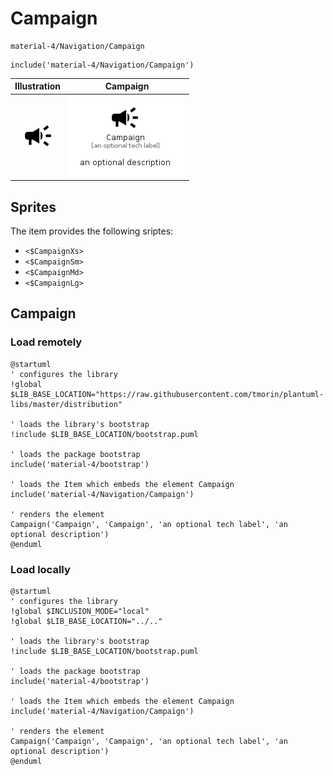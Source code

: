 # Campaign


```text
material-4/Navigation/Campaign
```

```text
include('material-4/Navigation/Campaign')
```



| Illustration | Campaign |
| :---: | :---: |
| ![illustration for Illustration](../../material-4/Navigation/Campaign.png) | ![illustration for Campaign](../../material-4/Navigation/Campaign.Local.png) |



## Sprites
The item provides the following sriptes:

- `<$CampaignXs>`
- `<$CampaignSm>`
- `<$CampaignMd>`
- `<$CampaignLg>`





## Campaign

### Load remotely
```plantuml
@startuml
' configures the library
!global $LIB_BASE_LOCATION="https://raw.githubusercontent.com/tmorin/plantuml-libs/master/distribution"

' loads the library's bootstrap
!include $LIB_BASE_LOCATION/bootstrap.puml

' loads the package bootstrap
include('material-4/bootstrap')

' loads the Item which embeds the element Campaign
include('material-4/Navigation/Campaign')

' renders the element
Campaign('Campaign', 'Campaign', 'an optional tech label', 'an optional description')
@enduml
```

### Load locally
```plantuml
@startuml
' configures the library
!global $INCLUSION_MODE="local"
!global $LIB_BASE_LOCATION="../.."

' loads the library's bootstrap
!include $LIB_BASE_LOCATION/bootstrap.puml

' loads the package bootstrap
include('material-4/bootstrap')

' loads the Item which embeds the element Campaign
include('material-4/Navigation/Campaign')

' renders the element
Campaign('Campaign', 'Campaign', 'an optional tech label', 'an optional description')
@enduml
```

